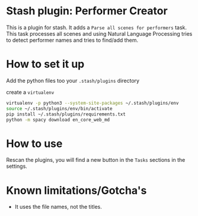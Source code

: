 # Stash plugin: Performer Creator

This is a plugin for stash. It adds a `Parse all scenes for performers` task. This task processes all scenes and using Natural Language Processing tries to detect performer names and tries to find/add them.

# How to set it up

Add the python files too your `.stash/plugins` directory

create a `virtualenv`

```bash
virtualenv -p python3 --system-site-packages ~/.stash/plugins/env
source ~/.stash/plugins/env/bin/activate
pip install ~/.stash/plugins/requirements.txt
python -m spacy download en_core_web_md
```

# How to use

Rescan the plugins, you will find a new button in the `Tasks` sections in the settings.

# Known limitations/Gotcha's

- It uses the file names, not the titles.
